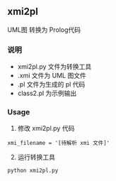 ## xmi2pl
UML图 转换为 Prolog代码 

### 说明
* xmi2pl.py 文件为转换工具
* .xmi 文件为 UML 图文件
* .pl 文件为生成的 pl 代码
* class2.pl 为示例输出

### Usage
1. 修改 xmi2pl.py 代码
```
xmi_filename = '[待解析 xmi 文件]' 
```

2. 运行转换工具
```
python xmi2pl.py
```

